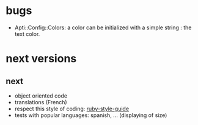 # bugs

* Apti::Config::Colors: a color can be initialized with a simple string : the text color.

# next versions

## next

* object oriented code
* translations (French)
* respect this style of coding: [ruby-style-guide](https://github.com/bbatsov/ruby-style-guide)
* tests with popular languages: spanish, ... (displaying of size)
